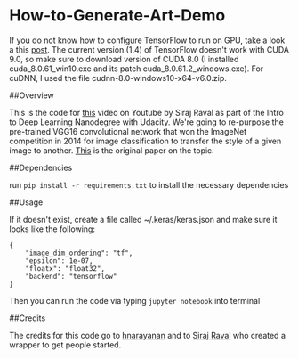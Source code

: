 # How-to-Generate-Art-Demo
If you do not know how to configure TensorFlow to run on GPU, take a look a this [post](https://medium.com/@viveksingh.heritage/how-to-install-tensorflow-gpu-version-with-jupyter-windows-10-in-8-easy-steps-8797547028a4).
The current version (1.4) of TensorFlow doesn't work with CUDA 9.0, so make sure to download version of CUDA 8.0 (I installed cuda_8.0.61_win10.exe and its patch cuda_8.0.61.2_windows.exe). For cuDNN, I used the file cudnn-8.0-windows10-x64-v6.0.zip.

##Overview

This is the code for [this](https://youtu.be/Oex0eWoU7AQ) video on Youtube by Siraj Raval as part of the Intro to Deep Learning Nanodegree with Udacity. We're going to re-purpose the pre-trained VGG16 convolutional network that won the ImageNet competition in 2014 for image classification to transfer the style of a given image to another. [This](https://arxiv.org/abs/1508.06576) is the original paper on the topic.


##Dependencies

run `pip install -r requirements.txt` to install the necessary dependencies


##Usage

If it doesn't exist, create a file called ~/.keras/keras.json and make sure it looks like the following:

   ````
   {
       "image_dim_ordering": "tf",
       "epsilon": 1e-07,
       "floatx": "float32",
       "backend": "tensorflow"
   }
   ````

Then you can run the code via typing `jupyter notebook` into terminal


##Credits


The credits for this code go to [hnarayanan](https://github.com/hnarayanan/artistic-style-transfer) and to [Siraj Raval](https://github.com/llSourcell) who created a wrapper to get people started.




